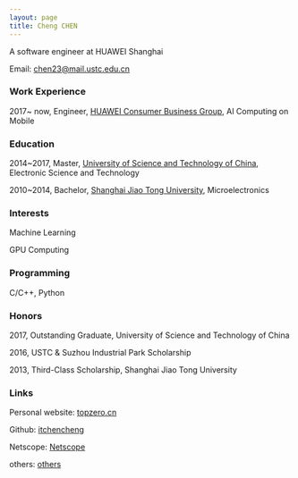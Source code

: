 ```yaml
---
layout: page
title: Cheng CHEN
---
```


A software engineer at HUAWEI Shanghai

Email: chen23@mail.ustc.edu.cn

### Work Experience
2017~ now, Engineer, [HUAWEI Consumer Business Group](http://consumer.huawei.com), AI Computing on Mobile

### Education
2014~2017, Master, [University of Science and Technology of China](http://www.ustc.edu.cn), Electronic Science and Technology

2010~2014, Bachelor, [Shanghai Jiao Tong University](http://www.sjtu.edu.cn), Microelectronics

### Interests
Machine Learning

GPU Computing

### Programming
C/C++, Python

### Honors
2017, Outstanding Graduate, University of Science and Technology of China

2016, USTC & Suzhou Industrial Park Scholarship

2013, Third-Class Scholarship, Shanghai Jiao Tong University

### Links
Personal website: [topzero.cn](http://topzero.cn)

Github: [itchencheng](https://github.com/itchencheng)

Netscope: [Netscope](http://topzero.cn/netscope/index.html)

others: [others](http://topzero.cn/mkdn/blog)
